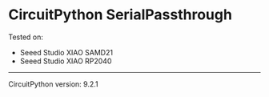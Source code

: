 CircuitPython SerialPassthrough
===

Tested on:
- Seeed Studio XIAO SAMD21
- Seeed Studio XIAO RP2040

---
CircuitPython version: 9.2.1
